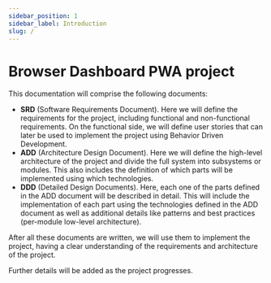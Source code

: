 ```yaml
---
sidebar_position: 1
sidebar_label: Introduction
slug: /
---
```


# Browser Dashboard PWA project

This documentation will comprise the following documents:

- **SRD** (Software Requirements Document). Here we will define the requirements for the project, including functional
  and non-functional requirements. On the functional side, we will define user stories that can later be used to
  implement the project using Behavior Driven Development.
- **ADD** (Architecture Design Document). Here we will define the high-level architecture of the project and divide the
  full system into subsystems or modules. This also includes the definition of which parts will be implemented using
  which technologies.
- **DDD** (Detailed Design Documents). Here, each one of the parts defined in the ADD document will be described in
  detail. This will include the implementation of each part using the technologies defined in the ADD document as well
  as additional details like patterns and best practices (per-module low-level architecture).

After all these documents are written, we will use them to implement the project, having a clear understanding of the
requirements and architecture of the project.

Further details will be added as the project progresses.
